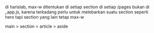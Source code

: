 di harislab, max-w ditentukan di setiap section di setiap /pages bukan di _app.js, karena terkadang perlu untuk melebarkan suatu section seperti hero tapi section yang lain tetap max-w


main > section > article > aside